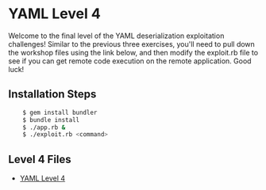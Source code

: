 # YAML Level 4

Welcome to the final level of the YAML deserialization exploitation challenges! Similar to the previous three exercises, you'll need to pull down the workshop files using the link below, and then modify the exploit.rb file to see if you can get remote code execution on the remote application. Good luck!

## Installation Steps
```bash
	$ gem install bundler
	$ bundle install
	$ ./app.rb &
	$ ./exploit.rb <command>
```

## Level 4 Files
* [YAML Level 4](https://github.com/trailofbits/rubysec/tree/master/yaml/yaml4)
